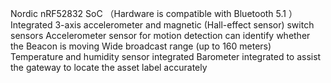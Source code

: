 Nordic nRF52832 SoC （Hardware is compatible with Bluetooth 5.1 ）
Integrated 3-axis accelerometer and magnetic (Hall-effect sensor) switch sensors
Accelerometer sensor for motion detection can identify whether the Beacon is moving
Wide broadcast range (up to 160 meters)
Temperature and humidity sensor integrated
Barometer integrated to assist the gateway to locate the asset label accurately
